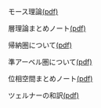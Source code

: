 モース理論[(pdf)](morse-th/morse-th.pdf)

層理論まとめノート[(pdf)](shv/shv.pdf)

帰納圏について[(pdf)](monthly-category/2023-08-abst.pdf)

準アーベル圏について[(pdf)](quasi-abel/quasi-abel.pdf)

位相空間まとめノート[(pdf)](topo/topo.pdf)

ツェルナーの和訳[(pdf)](zerner/zerner1971.pdf)

